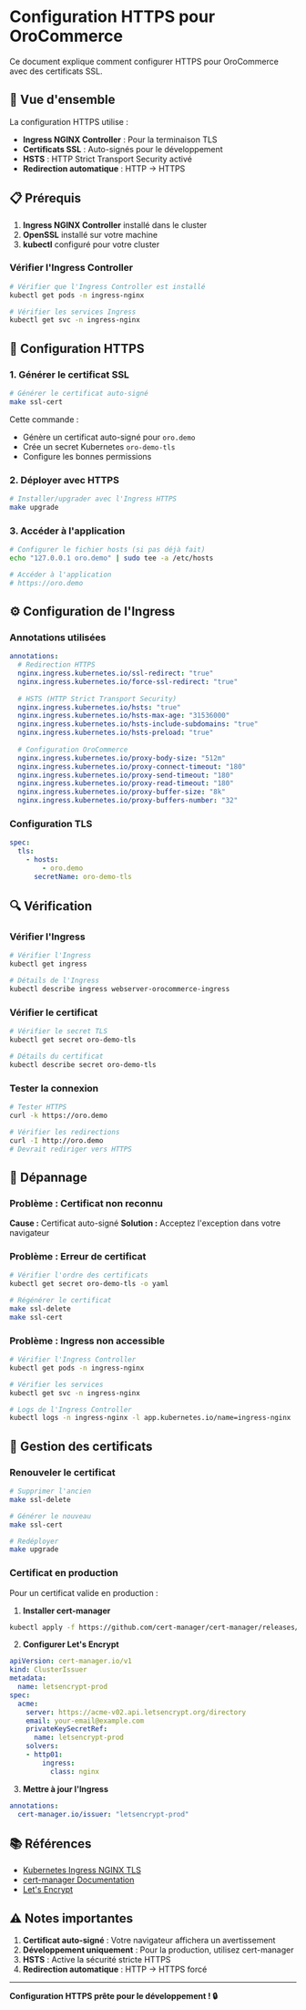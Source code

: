 # Configuration HTTPS pour OroCommerce

Ce document explique comment configurer HTTPS pour OroCommerce avec des certificats SSL.

## 🎯 **Vue d'ensemble**

La configuration HTTPS utilise :
- **Ingress NGINX Controller** : Pour la terminaison TLS
- **Certificats SSL** : Auto-signés pour le développement
- **HSTS** : HTTP Strict Transport Security activé
- **Redirection automatique** : HTTP → HTTPS

## 📋 **Prérequis**

1. **Ingress NGINX Controller** installé dans le cluster
2. **OpenSSL** installé sur votre machine
3. **kubectl** configuré pour votre cluster

### Vérifier l'Ingress Controller

```bash
# Vérifier que l'Ingress Controller est installé
kubectl get pods -n ingress-nginx

# Vérifier les services Ingress
kubectl get svc -n ingress-nginx
```

## 🔐 **Configuration HTTPS**

### 1. **Générer le certificat SSL**

```bash
# Générer le certificat auto-signé
make ssl-cert
```

Cette commande :
- Génère un certificat auto-signé pour `oro.demo`
- Crée un secret Kubernetes `oro-demo-tls`
- Configure les bonnes permissions

### 2. **Déployer avec HTTPS**

```bash
# Installer/upgrader avec l'Ingress HTTPS
make upgrade
```

### 3. **Accéder à l'application**

```bash
# Configurer le fichier hosts (si pas déjà fait)
echo "127.0.0.1 oro.demo" | sudo tee -a /etc/hosts

# Accéder à l'application
# https://oro.demo
```

## ⚙️ **Configuration de l'Ingress**

### **Annotations utilisées**

```yaml
annotations:
  # Redirection HTTPS
  nginx.ingress.kubernetes.io/ssl-redirect: "true"
  nginx.ingress.kubernetes.io/force-ssl-redirect: "true"
  
  # HSTS (HTTP Strict Transport Security)
  nginx.ingress.kubernetes.io/hsts: "true"
  nginx.ingress.kubernetes.io/hsts-max-age: "31536000"
  nginx.ingress.kubernetes.io/hsts-include-subdomains: "true"
  nginx.ingress.kubernetes.io/hsts-preload: "true"
  
  # Configuration OroCommerce
  nginx.ingress.kubernetes.io/proxy-body-size: "512m"
  nginx.ingress.kubernetes.io/proxy-connect-timeout: "180"
  nginx.ingress.kubernetes.io/proxy-send-timeout: "180"
  nginx.ingress.kubernetes.io/proxy-read-timeout: "180"
  nginx.ingress.kubernetes.io/proxy-buffer-size: "8k"
  nginx.ingress.kubernetes.io/proxy-buffers-number: "32"
```

### **Configuration TLS**

```yaml
spec:
  tls:
    - hosts:
        - oro.demo
      secretName: oro-demo-tls
```

## 🔍 **Vérification**

### **Vérifier l'Ingress**

```bash
# Vérifier l'Ingress
kubectl get ingress

# Détails de l'Ingress
kubectl describe ingress webserver-orocommerce-ingress
```

### **Vérifier le certificat**

```bash
# Vérifier le secret TLS
kubectl get secret oro-demo-tls

# Détails du certificat
kubectl describe secret oro-demo-tls
```

### **Tester la connexion**

```bash
# Tester HTTPS
curl -k https://oro.demo

# Vérifier les redirections
curl -I http://oro.demo
# Devrait rediriger vers HTTPS
```

## 🚨 **Dépannage**

### **Problème : Certificat non reconnu**

**Cause :** Certificat auto-signé
**Solution :** Acceptez l'exception dans votre navigateur

### **Problème : Erreur de certificat**

```bash
# Vérifier l'ordre des certificats
kubectl get secret oro-demo-tls -o yaml

# Régénérer le certificat
make ssl-delete
make ssl-cert
```

### **Problème : Ingress non accessible**

```bash
# Vérifier l'Ingress Controller
kubectl get pods -n ingress-nginx

# Vérifier les services
kubectl get svc -n ingress-nginx

# Logs de l'Ingress Controller
kubectl logs -n ingress-nginx -l app.kubernetes.io/name=ingress-nginx
```

## 🔄 **Gestion des certificats**

### **Renouveler le certificat**

```bash
# Supprimer l'ancien
make ssl-delete

# Générer le nouveau
make ssl-cert

# Redéployer
make upgrade
```

### **Certificat en production**

Pour un certificat valide en production :

1. **Installer cert-manager**
```bash
kubectl apply -f https://github.com/cert-manager/cert-manager/releases/download/v1.13.0/cert-manager.yaml
```

2. **Configurer Let's Encrypt**
```yaml
apiVersion: cert-manager.io/v1
kind: ClusterIssuer
metadata:
  name: letsencrypt-prod
spec:
  acme:
    server: https://acme-v02.api.letsencrypt.org/directory
    email: your-email@example.com
    privateKeySecretRef:
      name: letsencrypt-prod
    solvers:
    - http01:
        ingress:
          class: nginx
```

3. **Mettre à jour l'Ingress**
```yaml
annotations:
  cert-manager.io/issuer: "letsencrypt-prod"
```

## 📚 **Références**

- [Kubernetes Ingress NGINX TLS](https://kubernetes.github.io/ingress-nginx/user-guide/tls/)
- [cert-manager Documentation](https://cert-manager.io/docs/)
- [Let's Encrypt](https://letsencrypt.org/)

## ⚠️ **Notes importantes**

1. **Certificat auto-signé** : Votre navigateur affichera un avertissement
2. **Développement uniquement** : Pour la production, utilisez cert-manager
3. **HSTS** : Active la sécurité stricte HTTPS
4. **Redirection automatique** : HTTP → HTTPS forcé

---

**Configuration HTTPS prête pour le développement ! 🔒** 